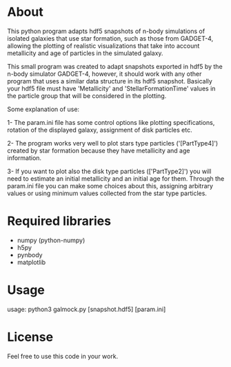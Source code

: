 # About
This python program adapts hdf5 snapshots of n-body simulations of isolated galaxies that use star formation, such as those from GADGET-4, allowing the plotting of realistic visualizations that take into account metallicity and age of particles in the simulated galaxy.

This small program was created to adapt snapshots exported in hdf5 by the n-body simulator GADGET-4, however, it should work with any other program that uses a similar data structure in its hdf5 snapshot. Basically your hdf5 file must have 'Metallicity' and 'StellarFormationTime' values in the particle group that will be considered in the plotting.

Some explanation of use:

1- The param.ini file has some control options like plotting specifications, rotation of the displayed galaxy, assignment of disk particles etc.

2- The program works very well to plot stars type particles ('[PartType4]') created by star formation because they have metallicity and age information.

3- If you want to plot also the disk type particles (['PartType2]') you will need to estimate an initial metallicity and an initial age for them. Through the param.ini file you can make some choices about this, assigning arbitrary values or using minimum values collected from the star type particles.


# Required libraries

* numpy (python-numpy)
* h5py
* pynbody
* matplotlib

# Usage
 usage: python3 galmock.py [snapshot.hdf5] [param.ini]

# License

Feel free to use this code in your work.
